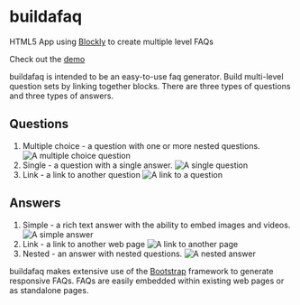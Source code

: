 buildafaq
=========

HTML5 App using [Blockly](https://code.google.com/p/blockly/) to create multiple level FAQs

Check out the [demo](https://drk123.github.io/buildafaq/index.html)

buildafaq is intended to be an easy-to-use faq generator.  Build multi-level question sets by linking together blocks.  There are three types of questions and three types of answers.

Questions
---------
1. Multiple choice - a question with one or more nested questions. 
![A multiple choice question](http://drk123.github.io/buildafaq/images/question_multiple.png)
2. Single - a question with a single answer.
![A single question](http://drk123.github.io/buildafaq/images/question_single.png)
3. Link - a link to another question
![A link to a question](http://drk123.github.io/buildafaq/images/question_link.png)
 
Answers
-------
1. Simple - a rich text answer with the ability to embed images and videos.
![A simple answer](http://drk123.github.io/buildafaq/images/answer.png)
2. Link - a link to another web page
![A link to another page](http://drk123.github.io/buildafaq/images/answer_link.png)
3. Nested - an answer with nested questions.
![A nested answer](http://drk123.github.io/buildafaq/images/answer_question.png)
 
buildafaq makes extensive use of the [Bootstrap](http://getbootstrap.com) framework to generate responsive FAQs.  FAQs are easily embedded within existing web pages or as standalone pages.
